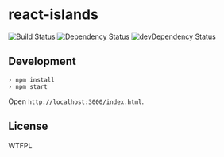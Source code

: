 # react-islands

[![Build Status](https://travis-ci.org/narqo/react-islands.svg)](https://travis-ci.org/narqo/react-islands)
[![Dependency Status](https://david-dm.org/narqo/react-islands.svg)](https://david-dm.org/narqo/react-islands)
[![devDependency Status](https://david-dm.org/narqo/react-islands/dev-status.svg)](https://david-dm.org/narqo/react-islands#info=devDependencies)

## Development

~~~
› npm install
› npm start
~~~

Open `http://localhost:3000/index.html`.

## License

WTFPL
